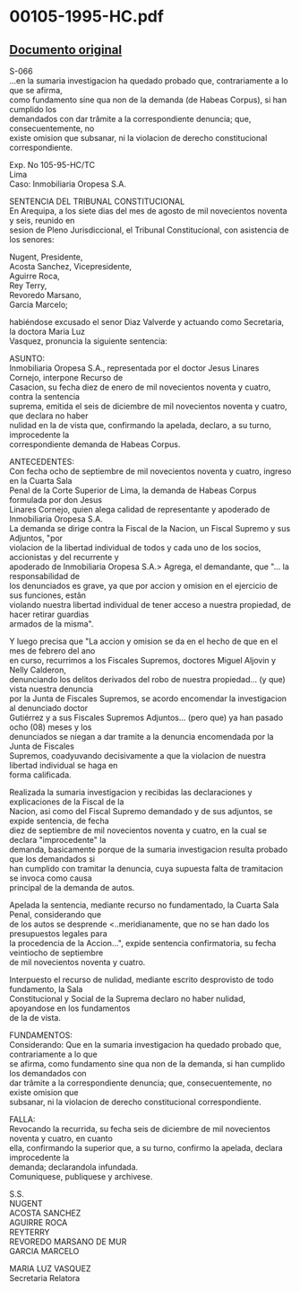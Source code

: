 
00105-1995-HC.pdf
=================
  
[Documento original](https://tc.gob.pe/jurisprudencia/1996/00105-1995-HC.pdf)  
---  
S-066  
...en la sumaria investigacion ha quedado probado que, contrariamente a lo que se afirma,  
como fundamento sine qua non de la demanda (de Habeas Corpus), si han cumplido los  
demandados con dar trâmite a la correspondiente denuncia; que, consecuentemente, no  
existe omision que subsanar, ni la violacion de derecho constitucional correspondiente.  

Exp. No 105-95-HC/TC  
Lima  
Caso: Inmobiliaria Oropesa S.A.  

SENTENCIA DEL TRIBUNAL CONSTITUCIONAL  
En Arequipa, a los siete dias del mes de agosto de mil novecientos noventa y seis, reunido en  
sesion de Pleno Jurisdiccional, el Tribunal Constitucional, con asistencia de los senores:  

Nugent,  Presidente,  
Acosta Sanchez,  Vicepresidente,  
Aguirre Roca,  
Rey Terry,  
Revoredo Marsano,  
Garcia Marcelo;  

habiéndose excusado el senor Diaz Valverde y actuando como Secretaria, la doctora Maria Luz  
Vasquez, pronuncia la siguiente sentencia:  

ASUNTO:  
Inmobiliaria Oropesa S.A., representada por el doctor Jesus Linares Cornejo, interpone Recurso de  
Casacion, su fecha diez de enero de mil novecientos noventa y cuatro, contra la sentencia  
suprema, emitida el seis de diciembre de mil novecientos noventa y cuatro, que declara no haber  
nulidad en la de vista que, confirmando la apelada, declaro, a su turno, improcedente la  
correspondiente demanda de Habeas Corpus.  

ANTECEDENTES:  
Con fecha ocho de septiembre de mil novecientos noventa y cuatro, ingreso en la Cuarta Sala  
Penal de la Corte Superior de Lima, la demanda de Habeas Corpus formulada por don Jesus  
Linares Cornejo, quien alega calidad de representante y apoderado de Inmobiliaria Oropesa S.A.  
La demanda se dirige contra la Fiscal de la Nacion, un Fiscal Supremo y sus Adjuntos, "por  
violacion de la libertad individual de todos y cada uno de los socios, accionistas y del recurrente y  
apoderado de Inmobiliaria Oropesa S.A.> Agrega, el demandante, que "... la responsabilidad de  
los denunciados es grave, ya que por accion y omision en el ejercicio de sus funciones, estân  
violando nuestra libertad individual de tener acceso a nuestra propiedad, de hacer retirar guardias  
armados de la misma".

Y luego precisa que "La accion y omision se da en el hecho de que en el mes de febrero del ano  
en curso, recurrimos a los Fiscales Supremos, doctores Miguel Aljovin y Nelly Calderon,  
denunciando los delitos derivados del robo de nuestra propiedad... (y que) vista nuestra denuncia  
por la Junta de Fiscales Supremos, se acordo encomendar la investigacion al denunciado doctor  
Gutiérrez y a sus Fiscales Supremos Adjuntos... (pero que) ya han pasado ocho (08) meses y los  
denunciados se niegan a dar tramite a la denuncia encomendada por la Junta de Fiscales  
Supremos, coadyuvando decisivamente a que la violacion de nuestra libertad individual se haga en  
forma calificada.  

Realizada la sumaria investigacion y recibidas las declaraciones y explicaciones de la Fiscal de la  
Nacion, asi como del Fiscal Supremo demandado y de sus adjuntos, se expide sentencia, de fecha  
diez de septiembre de mil novecientos noventa y cuatro, en la cual se declara "improcedente" la  
demanda, basicamente porque de la sumaria investigacion resulta probado que los demandados si  
han cumplido con tramitar la denuncia, cuya supuesta falta de tramitacion se invoca como causa  
principal de la demanda de autos.  

Apelada la sentencia, mediante recurso no fundamentado, la Cuarta Sala Penal, considerando que  
de los autos se desprende <..meridianamente, que no se han dado los presupuestos legales para  
la procedencia de la Accion...", expide sentencia confirmatoria, su fecha veintiocho de septiembre  
de mil novecientos noventa y cuatro.  

Interpuesto el recurso de nulidad, mediante escrito desprovisto de todo fundamento, la Sala  
Constitucional y Social de la Suprema declaro no haber nulidad, apoyandose en los fundamentos  
de la de vista.  

FUNDAMENTOS:  
Considerando: Que en la sumaria investigacion ha quedado probado que, contrariamente a lo que  
se afirma, como fundamento sine qua non de la demanda, si han cumplido los demandados con  
dar trâmite a la correspondiente denuncia; que, consecuentemente, no existe omision que  
subsanar, ni la violacion de derecho constitucional correspondiente.  

FALLA:  
Revocando la recurrida, su fecha seis de diciembre de mil novecientos noventa y cuatro, en cuanto  
ella, confirmando la superior que, a su turno, confirmo la apelada, declara improcedente la  
demanda; declarandola infundada.  
Comuniquese, publiquese y archivese.  

S.S.  
NUGENT  
ACOSTA SANCHEZ  
AGUIRRE ROCA  
REYTERRY  
REVOREDO MARSANO DE MUR  
GARCIA MARCELO  

MARIA LUZ VASQUEZ  
Secretaria Relatora